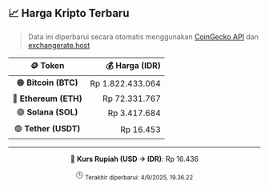 

<!-- HARGA_KRIPTO -->
## 📈 Harga Kripto Terbaru

> Data ini diperbarui secara otomatis menggunakan [CoinGecko API](https://www.coingecko.com/) dan [exchangerate.host](https://exchangerate.host/)

<div align="center">

| 🪙 Token | 💰 Harga (IDR) |
|:------:|---------------:|
| 🟠 **Bitcoin (BTC)**   | Rp 1.822.433.064 |
| 🔵 **Ethereum (ETH)**  | Rp 72.331.767 |
| 🟣 **Solana (SOL)**    | Rp 3.417.684 |
| 🟢 **Tether (USDT)**   | Rp 16.453 |

---

💱 **Kurs Rupiah (USD → IDR)**: Rp 16.436

🕒 <sub>Terakhir diperbarui: 4/9/2025, 19.36.22</sub>

</div>
<!-- /HARGA_KRIPTO -->